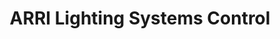---
layout: course
title: ARRI Lighting Systems Control
educator: ARRI Academy
image: /assets/images/courses/arri-lighting-systems-control.jpg
course_url: https://www.mzed.com/courses/arri-lighting-systems-control
description: Master digital lighting control with DMX, RDM, Wireless DMX, and ethernet-based networks in this comprehensive guide to modern lighting technology.
lessons: 12
runtime: 1h 51m
position: 31
topics: lighting, cinematography
show_stats: true
show_pricing: true
--- 